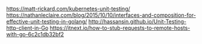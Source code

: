 https://matt-rickard.com/kubernetes-unit-testing/ 
https://nathanleclaire.com/blog/2015/10/10/interfaces-and-composition-for-effective-unit-testing-in-golang/ 
http://hassansin.github.io/Unit-Testing-http-client-in-Go 
https://itnext.io/how-to-stub-requests-to-remote-hosts-with-go-6c2c1db32bf2 

